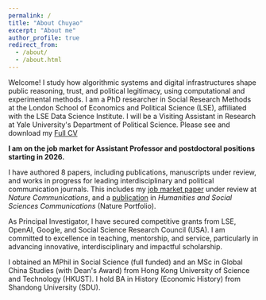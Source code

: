 ```yaml
---
permalink: /
title: "About Chuyao"
excerpt: "About me"
author_profile: true
redirect_from: 
  - /about/
  - /about.html
---
```


Welcome! I study how algorithmic systems and digital infrastructures shape public reasoning, trust, and political legitimacy, using computational and experimental methods. I am a PhD researcher in Social Research Methods at the London School of Economics and Political Science (LSE), affiliated with the LSE Data Science Institute. I will be a Visiting Assistant in Research at Yale University's Department of Political Science.  Please see and download my [Full CV](/files/ChuyaoWANG_LSE_CV.pdf)

**I am on the job market for Assistant Professor and postdoctoral positions starting in 2026.**

I have authored 8 papers, including publications, manuscripts under review, and works in progress for leading interdisciplinary and political communication journals. This includes my [job market paper](https://arxiv.org/abs/2506.16202) under review at *Nature Communications*, and a [publication](https://www.nature.com/articles/s41599-024-04350-1) in *Humanities and Social Sciences Communications* (Nature Portfolio).

As Principal Investigator, I have secured competitive grants from LSE, OpenAI, Google, and Social Science Research Council (USA). I am committed to excellence in teaching, mentorship, and service, particularly in advancing innovative, interdisciplinary and impactful scholarship.

I obtained an MPhil in Social Science (full funded) and an MSc in Global China Studies (with Dean's Award) from Hong Kong University of Science and Technology (HKUST). I hold BA in History (Economic History) from Shandong University (SDU).
